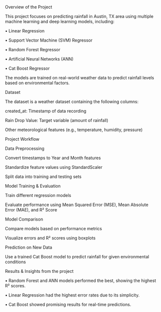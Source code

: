 Overview of the Project 

This project focuses on predicting rainfall in Austin, TX area using multiple machine learning and deep learning models, including:

•	Linear Regression

•	Support Vector Machine (SVM) Regressor

•	Random Forest Regressor

•	Artificial Neural Networks (ANN)

•	Cat Boost Regressor


The models are trained on real-world weather data to predict rainfall levels based on environmental factors.

Dataset

The dataset is a weather dataset containing the following columns:

created_at: Timestamp of data recording

Rain Drop Value: Target variable (amount of rainfall)

Other meteorological features (e.g., temperature, humidity, pressure)

Project Workflow

 Data Preprocessing

Convert timestamps to Year and Month features

Standardize feature values using StandardScaler

Split data into training and testing sets

Model Training & Evaluation

Train different regression models

Evaluate performance using Mean Squared Error (MSE), Mean Absolute Error (MAE), and R² Score

Model Comparison

Compare models based on performance metrics

Visualize errors and R² scores using boxplots

Prediction on New Data

Use a trained Cat Boost model to predict rainfall for given environmental conditions


Results & Insights from the project 

•	Random Forest and ANN models performed the best, showing the highest R² scores.

•	Linear Regression had the highest error rates due to its simplicity.

•	Cat Boost showed promising results for real-time predictions.



